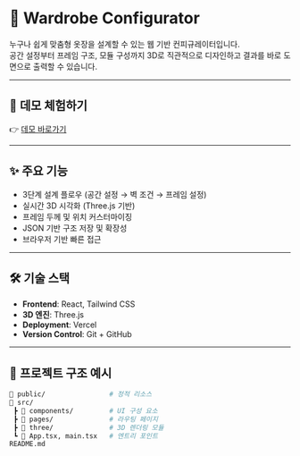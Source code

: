 # 🧰 Wardrobe Configurator

누구나 쉽게 맞춤형 옷장을 설계할 수 있는 웹 기반 컨피규레이터입니다.  
공간 설정부터 프레임 구조, 모듈 구성까지 3D로 직관적으로 디자인하고 결과를 바로 도면으로 출력할 수 있습니다.

---

## 🔗 데모 체험하기

👉 [데모 바로가기](https://wardrobe-configurator-2-1-crba.vercel.app)

---

## ✨ 주요 기능

- 3단계 설계 플로우 (공간 설정 → 벽 조건 → 프레임 설정)
- 실시간 3D 시각화 (Three.js 기반)
- 프레임 두께 및 위치 커스터마이징
- JSON 기반 구조 저장 및 확장성
- 브라우저 기반 빠른 접근

---

## 🛠 기술 스택

- **Frontend**: React, Tailwind CSS
- **3D 엔진**: Three.js
- **Deployment**: Vercel
- **Version Control**: Git + GitHub

---

## 📁 프로젝트 구조 예시

```bash
📁 public/                # 정적 리소스
📁 src/
 ┣ 📁 components/         # UI 구성 요소
 ┣ 📁 pages/              # 라우팅 페이지
 ┣ 📁 three/              # 3D 렌더링 모듈
 ┗ 📄 App.tsx, main.tsx   # 엔트리 포인트
README.md
